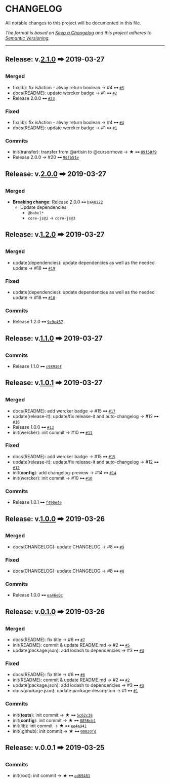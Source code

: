 # CHANGELOG

All notable changes to this project will be documented in this file.

_The format is based on [Keep a Changelog](http://keepachangelog.com/en/1.0.0/) and this project adheres to [Semantic Versioning](http://semver.org/spec/v2.0.0.html)._

---

## Release: v.[2.1.0](https://github.com/cursormove/flow-is-helpers/compare/2.0.0...2.1.0) 🠲 2019-03-27

### Merged

- fix(lib): fix isAction - alway return boolean → #4  __⊶__ [`#5`](https://github.com/cursormove/flow-is-helpers/pull/5)
- docs(README): update wercker badge → #1  __⊶__ [`#2`](https://github.com/cursormove/flow-is-helpers/pull/2)
- Release 2.0.0  __⊶__ [`#23`](https://github.com/cursormove/flow-is-helpers/pull/23)

### Fixed

- fix(lib): fix isAction - alway return boolean → #4  __⊶__ [`#4`](https://github.com/cursormove/flow-is-helpers/issues/4)
- docs(README): update wercker badge → #1  __⊶__ [`#1`](https://github.com/cursormove/flow-is-helpers/issues/1)

### Commits

- init(transfer): transfer from @artisin to @cursormove → ★  __⊶__ [`09f50f9`](https://github.com/cursormove/flow-is-helpers/commit/09f50f91b87c99f378bc72fc0e9288a0222eed3e)
- Release 2.0.0 → #20  __⊶__ [`96fb51e`](https://github.com/cursormove/flow-is-helpers/commit/96fb51e32c0ba5d859bed689c8f4e4d99d5ee97b)

## Release: v.[2.0.0](https://github.com/cursormove/flow-is-helpers/compare/1.2.0...2.0.0) 🠲 2019-03-27

### Merged

- **Breaking change:** Release 2.0.0  __⊶__ [`ba48222`](https://github.com/cursormove/flow-is-helpers/commit/ba48222527668649171470ef7c21e9b09e958652)
  + Update dependencies
    * `@babel*`
    * `core-js@2` → `core-js@3`

## Release: v.[1.2.0](https://github.com/cursormove/flow-is-helpers/compare/1.1.0...1.2.0) 🠲 2019-03-27

### Merged

- update(dependencies): update dependencies as well as the needed update → #18  __⊶__ [`#19`](https://github.com/cursormove/flow-is-helpers/pull/19)

### Fixed

- update(dependencies): update dependencies as well as the needed update → #18  __⊶__ [`#18`](https://github.com/cursormove/flow-is-helpers/issues/18)

### Commits

- Release 1.2.0  __⊶__ [`9c9e457`](https://github.com/cursormove/flow-is-helpers/commit/9c9e457d78643f01afd52ebeba53aae415371f1f)

## Release: v.[1.1.0](https://github.com/cursormove/flow-is-helpers/compare/1.0.1...1.1.0) 🠲 2019-03-27

### Commits

- Release 1.1.0  __⊶__ [`c98936f`](https://github.com/cursormove/flow-is-helpers/commit/c98936fbbe8878efbcf70e3f01520c351215adc8)

## Release: v.[1.0.1](https://github.com/cursormove/flow-is-helpers/compare/1.0.0...1.0.1) 🠲 2019-03-27

### Merged

- docs(README): add wercker badge → #15  __⊶__ [`#17`](https://github.com/cursormove/flow-is-helpers/pull/17)
- update(release-it): update/fix release-it and auto-changelog → #12  __⊶__ [`#16`](https://github.com/cursormove/flow-is-helpers/pull/16)
- Release 1.0.0  __⊶__ [`#13`](https://github.com/cursormove/flow-is-helpers/pull/13)
- init(wercker): init commit → #10  __⊶__ [`#11`](https://github.com/cursormove/flow-is-helpers/pull/11)

### Fixed

- docs(README): add wercker badge → #15  __⊶__ [`#15`](https://github.com/cursormove/flow-is-helpers/issues/15)
- update(release-it): update/fix release-it and auto-changelog → #12  __⊶__ [`#12`](https://github.com/cursormove/flow-is-helpers/issues/12)
- init(__config__): add changelog-preview → #14  __⊶__ [`#14`](https://github.com/cursormove/flow-is-helpers/issues/14)
- init(wercker): init commit → #10  __⊶__ [`#10`](https://github.com/cursormove/flow-is-helpers/issues/10)

### Commits

- Release 1.0.1  __⊶__ [`f490e4e`](https://github.com/cursormove/flow-is-helpers/commit/f490e4e26d333baef1719c3cf84920344da3512a)

## Release: v.[1.0.0](https://github.com/cursormove/flow-is-helpers/compare/0.1.0...1.0.0) 🠲 2019-03-26

### Merged

- docs(CHANGELOG): update CHANGELOG → #8  __⊶__ [`#9`](https://github.com/cursormove/flow-is-helpers/pull/9)

### Fixed

- docs(CHANGELOG): update CHANGELOG → #8  __⊶__ [`#8`](https://github.com/cursormove/flow-is-helpers/issues/8)

### Commits

- Release 1.0.0  __⊶__ [`ea46e0c`](https://github.com/cursormove/flow-is-helpers/commit/ea46e0cdd4faf3cd38dbd4f4dbe04bbe55aacc93)

## Release: v.[0.1.0](https://github.com/cursormove/flow-is-helpers/compare/0.0.1...0.1.0) 🠲 2019-03-26

### Merged

- docs(README): fix title → #6  __⊶__ [`#7`](https://github.com/cursormove/flow-is-helpers/pull/7)
- init(README): commit & update README.md → #2  __⊶__ [`#5`](https://github.com/cursormove/flow-is-helpers/pull/5)
- update(package.json): add lodash to dependencies → #3  __⊶__ [`#4`](https://github.com/cursormove/flow-is-helpers/pull/4)

### Fixed

- docs(README): fix title → #6  __⊶__ [`#6`](https://github.com/cursormove/flow-is-helpers/issues/6)
- init(README): commit & update README.md → #2  __⊶__ [`#2`](https://github.com/cursormove/flow-is-helpers/issues/2)
- update(package.json): add lodash to dependencies → #3  __⊶__ [`#3`](https://github.com/cursormove/flow-is-helpers/issues/3)
- docs(package.json): update package description → #1  __⊶__ [`#1`](https://github.com/cursormove/flow-is-helpers/issues/1)

### Commits

- init(__tests__): init commit → ★  __⊶__ [`5c62c38`](https://github.com/cursormove/flow-is-helpers/commit/5c62c380d11fd299f0bbe562f84e822e1e20cd12)
- init(__config__): init commit → ★  __⊶__ [`8856cb1`](https://github.com/cursormove/flow-is-helpers/commit/8856cb126a86ebe16bde252f5a776c539a232b26)
- init(lib): init commit → ★  __⊶__ [`ee4a941`](https://github.com/cursormove/flow-is-helpers/commit/ee4a941198f7c99868c33cb718d6865e6b2d2ee5)
- init(.github): init commit → ★  __⊶__ [`00020fd`](https://github.com/cursormove/flow-is-helpers/commit/00020fd414a1eb0a9b78e5529569dc85c5760a9b)

## Release: v.0.0.1 🠲 2019-03-25

### Commits

- init(root): init commit → ★  __⊶__ [`ad69481`](https://github.com/cursormove/flow-is-helpers/commit/ad69481267d674d0f2cb6bb9571cdcc8d8858c16)
